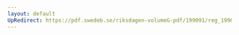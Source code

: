 ```yaml
---
layout: default
UpRedirect: https://pdf.swedeb.se/riksdagen-volumeG-pdf/199091/reg_199091/reg_199091_1090.pdf
---
```


